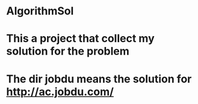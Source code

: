 # AlgorithmSol
# This a project that collect my solution for the problem
# The dir jobdu means the solution for http://ac.jobdu.com/
